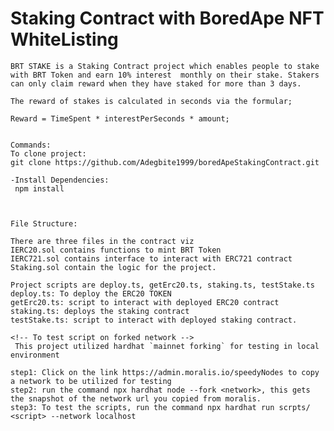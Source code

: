 # Staking Contract with BoredApe NFT WhiteListing

    BRT STAKE is a Staking Contract project which enables people to stake  with BRT Token and earn 10% interest  monthly on their stake. Stakers can only claim reward when they have staked for more than 3 days.
    
    The reward of stakes is calculated in seconds via the formular;
    
    Reward = TimeSpent * interestPerSeconds * amount; 


    Commands:
    To clone project:
    git clone https://github.com/Adegbite1999/boredApeStakingContract.git

    -Install Dependencies:
     npm install



    File Structure:

    There are three files in the contract viz
    IERC20.sol contains functions to mint BRT Token
    IERC721.sol contains interface to interact with ERC721 contract
    Staking.sol contain the logic for the project.


 <!-- Scripts -->
    Project scripts are deploy.ts, getErc20.ts, staking.ts, testStake.ts
    deploy.ts: To deploy the ERC20 TOKEN
    getErc20.ts: script to interact with deployed ERC20 contract
    staking.ts: deploys the staking contract
    testStake.ts: script to interact with deployed staking contract.

    <!-- To test script on forked network -->
     This project utilized hardhat `mainnet forking` for testing in local environment

    step1: Click on the link https://admin.moralis.io/speedyNodes to copy a network to be utilized for testing
    step2: run the command npx hardhat node --fork <network>, this gets the snapshot of the network url you copied from moralis.
    step3: To test the scripts, run the command npx hardhat run scrpts/ <script> --network localhost

    

